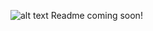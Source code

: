 ![alt text](https://github.com/adityakhannaadk/vectormark/blob/master/vectormark_better.png?raw=true.png)
Readme coming soon!
